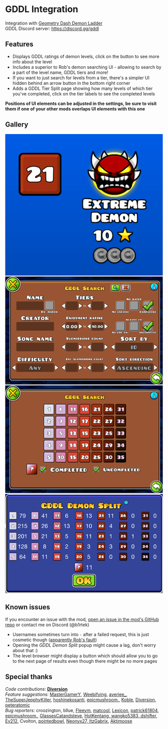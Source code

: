# <cr> GDDL Integration </c>
Integration with [Geometry Dash Demon Ladder](https://gdladder.com/)  
GDDL Discord server: https://discord.gg/gddl

## Features
- Displays <cr>GDDL ratings</c> of demon levels, click on the <cb>button</c> to see more info about the level
- Includes a <cy>superior to Rob's</c> demon searching UI - allowing to search by a part of the level name, GDDL tiers <co>and more!</c>
- If you want to just search for levels from a tier, there's a <cp>simpler UI</c> hidden behind an <cg>arrow button</c> in the bottom right corner
- Adds a <cr>GDDL Tier Split</c> page showing how many levels of which tier you've completed, click on the tier labels to see the completed levels

**<cy>Positions of UI elements can be adjusted in the settings, be sure to visit them if one of your other mods overlaps UI elements with this one</c>**

## Gallery
![Example of a tier rating displaying on the level page](resources/tier.png)  
![Example of the full search menu](resources/search.png)  
![Example of the simple search menu](resources/old_search.png)  
![GDDL Tier Split menu](resources/split.png)  

## Known issues
If you encounter an <cy>issue</c> with the mod, [open an issue in the mod's GitHub repo](https://github.com/B1rtek/Geode-GDDLIntegration/issues/new/choose) or contact me on Discord (<cb>@b1rtek</c>)
- <cy>Usernames</c> sometimes turn into <cy>`-`</c> after a <cr>failed</c> request, this is just cosmetic though ([apparently Rob's fault](https://github.com/geode-sdk/indexer/issues/557#issuecomment-1913375319))
- Opening the *GDDL Demon Split* popup <co>might</c> cause a lag, don't worry about that :)
- The level browser <co>might</c> display a button which should allow you to go to the next page of results even though there might be no more pages

## Special thanks

<cb>*Code contributions:*</c> <cy>**[Diversion](https://github.com/B1rtek/Geode-GDDLIntegration/pull/3)**</c>  
<cg>*Feature suggestions:*</c> <cy>[MasterGamerY](https://github.com/B1rtek/Geode-GDDLIntegration/issues/1), [Weebifying](https://github.com/B1rtek/Geode-GDDLIntegration/pull/2), [averiee_](https://github.com/B1rtek/Geode-GDDLIntegration/milestone/4), [TheSuperJepphyKiller](https://github.com/B1rtek/Geode-GDDLIntegration/issues/6), [hoshinekosanti](https://github.com/B1rtek/Geode-GDDLIntegration/issues/11),  [epicmushroom.](https://github.com/B1rtek/Geode-GDDLIntegration/issues/15), [Koble](https://github.com/B1rtek/Geode-GDDLIntegration/issues/21), [Diversion](https://github.com/B1rtek/Geode-GDDLIntegration/issues/25), [peteratomic](https://github.com/B1rtek/Geode-GDDLIntegration/issues/34)</c>  
<cr>*Bug reporters:*</c> <cy>croozington, bllue, [Fleeym](https://github.com/geode-sdk/indexer/issues/557#issuecomment-1913780380), [matcool](https://github.com/geode-sdk/indexer/issues/557#issuecomment-1913780699), [Lexicon](https://github.com/B1rtek/Geode-GDDLIntegration/issues/7), [patrick61804](https://github.com/B1rtek/Geode-GDDLIntegration/issues/16), [epicmushroom.](https://github.com/B1rtek/Geode-GDDLIntegration/issues/20), [GlassesCatandsteve](https://github.com/B1rtek/Geode-GDDLIntegration/issues/27), [HotKentang, wangko5383, dshifter, Ev212](https://github.com/B1rtek/Geode-GDDLIntegration/issues/29), Cvolton, [pointedbowl](https://github.com/B1rtek/Geode-GDDLIntegration/issues/33), [Neonyx27, ItzGabrix](https://github.com/B1rtek/Geode-GDDLIntegration/issues/40), [Aktimoose](https://github.com/B1rtek/Geode-GDDLIntegration/issues/46)</c>
